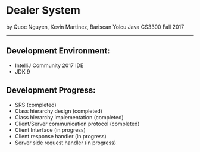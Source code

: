 # Dealer System

by Quoc Nguyen, Kevin Martinez, Bariscan Yolcu
Java CS3300
Fall 2017

---

## Development Environment:

- IntelliJ Community 2017 IDE
- JDK 9

## Development Progress:

- SRS (completed)
- Class hierarchy design (completed)
- Class hierarchy implementation (completed)
- Client/Server communication protocol (completed)
- Client Interface (in progress)
- Client response handler (in progress)
- Server side request handler (in progress)







